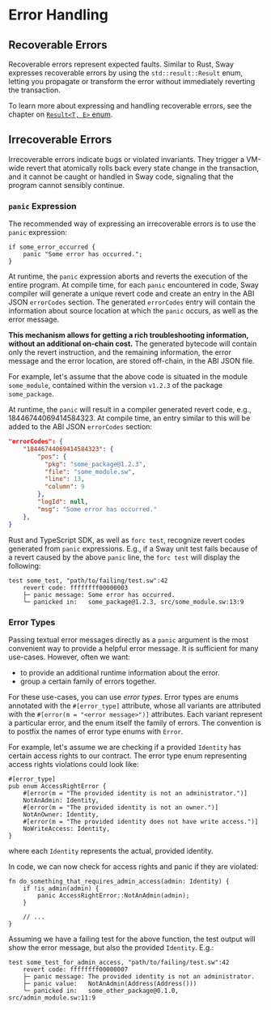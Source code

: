 # Error Handling

## Recoverable Errors

Recoverable errors represent expected faults. Similar to Rust, Sway expresses recoverable errors by using the `std::result::Result` enum, letting you propagate or transform the error without immediately reverting the transaction.

To learn more about expressing and handling recoverable errors, see the chapter on [`Result<T, E>` enum](commonly_used_library_types.md#resultt-e).

## Irrecoverable Errors

Irrecoverable errors indicate bugs or violated invariants. They trigger a VM-wide revert that atomically rolls back every state change in the transaction, and it cannot be caught or handled in Sway code, signaling that the program cannot sensibly continue.

### `panic` Expression

The recommended way of expressing an irrecoverable errors is to use the `panic` expression:

```sway
if some_error_occurred {
    panic "Some error has occurred.";
}
```

At runtime, the `panic` expression aborts and reverts the execution of the entire program. At compile time, for each `panic` encountered in code, Sway compiler will generate a unique revert code and create an entry in the ABI JSON `errorCodes` section. The generated `errorCodes` entry will contain the information about source location at which the `panic` occurs, as well as the error message.

**This mechanism allows for getting a rich troubleshooting information, without an additional on-chain cost.** The generated bytecode will contain only the revert instruction, and the remaining information, the error message and the error location, are stored off-chain, in the ABI JSON file.

For example, let's assume that the above code is situated in the module `some_module`, contained within the version `v1.2.3` of the package `some_package`.

At runtime, the `panic` will result in a compiler generated revert code, e.g., 18446744069414584323. At compile time, an entry similar to this will be added to the ABI JSON `errorCodes` section:

```json
"errorCodes": {
    "18446744069414584323": {
        "pos": {
          "pkg": "some_package@1.2.3",
          "file": "some_module.sw",
          "line": 13,
          "column": 9
        },
        "logId": null,
        "msg": "Some error has occurred."
    },
}
```

Rust and TypeScript SDK, as well as `forc test`, recognize revert codes generated from `panic` expressions. E.g., if a Sway unit test fails because of a revert caused by the above `panic` line, the `forc test` will display the following:

```console
test some_test, "path/to/failing/test.sw":42
    revert code: ffffffff00000003
    ├─ panic message: Some error has occurred.
    └─ panicked in:   some_package@1.2.3, src/some_module.sw:13:9
```

### Error Types

Passing textual error messages directly as a `panic` argument is the most convenient way to provide a helpful error message. It is sufficient for many use-cases. However, often we want:
- to provide an additional runtime information about the error.
- group a certain family of errors together.

For these use-cases, you can use _error types_. Error types are enums annotated with the `#[error_type]` attribute, whose all variants are attributed with the `#[error(m = "<error message>")]` attributes. Each variant represent a particular error, and the enum itself the family of errors. The convention is to postfix the names of error type enums with `Error`.

For example, let's assume we are checking if a provided `Identity` has certain access rights to our contract. The error type enum representing access rights violations could look like:

```sway
#[error_type]
pub enum AccessRightError {
    #[error(m = "The provided identity is not an administrator.")]
    NotAnAdmin: Identity,
    #[error(m = "The provided identity is not an owner.")]
    NotAnOwner: Identity,
    #[error(m = "The provided identity does not have write access.")]
    NoWriteAccess: Identity,
}
```

where each `Identity` represents the actual, provided identity.

In code, we can now check for access rights and panic if they are violated:

```sway
fn do_something_that_requires_admin_access(admin: Identity) {
    if !is_admin(admin) {
        panic AccessRightError::NotAnAdmin(admin);
    }

    // ...
}
```

Assuming we have a failing test for the above function, the test output will show the error message, but also the provided `Identity`. E.g.:

```console
test some_test_for_admin_access, "path/to/failing/test.sw":42
    revert code: ffffffff00000007
    ├─ panic message: The provided identity is not an administrator.
    ├─ panic value:   NotAnAdmin(Address(Address()))
    └─ panicked in:   some_other_package@0.1.0, src/admin_module.sw:11:9
```
